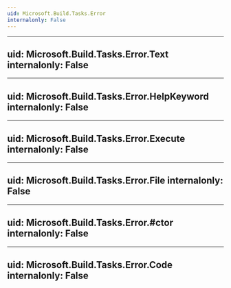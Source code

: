 ```yaml
---
uid: Microsoft.Build.Tasks.Error
internalonly: False
---
```


---
uid: Microsoft.Build.Tasks.Error.Text
internalonly: False
---

---
uid: Microsoft.Build.Tasks.Error.HelpKeyword
internalonly: False
---

---
uid: Microsoft.Build.Tasks.Error.Execute
internalonly: False
---

---
uid: Microsoft.Build.Tasks.Error.File
internalonly: False
---

---
uid: Microsoft.Build.Tasks.Error.#ctor
internalonly: False
---

---
uid: Microsoft.Build.Tasks.Error.Code
internalonly: False
---
